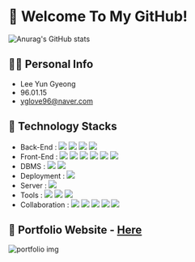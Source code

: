 # 👋 Welcome To My GitHub!


![Anurag's GitHub stats](https://github-readme-stats-sand-six-91.vercel.app/api?username=Yun960115&show_icons=true&count_private=true&line_height=24&theme=dracula&hide=stars)
<!-- 아직은 부족해서 주석처리 !!
![Top Langs](https://github-readme-stats-sand-six-91.vercel.app/api/top-langs/?username=Yun960115&layout=compact&theme=dracula)
-->

## 🙋‍♂️ Personal Info
- Lee Yun Gyeong
- 96.01.15
- yglove96@naver.com

## 🔨 Technology Stacks
- Back-End : <span><img src="https://img.shields.io/badge/Java-007396?style=flat&logo=OpenJDK&logoColor=white"/></span>
             <span><img src="https://img.shields.io/badge/JSP-007396?style=flat&logo=OpenJDK&logoColor=white"/></span>
             <span><img src="https://img.shields.io/badge/Spring4-6DB33F?style=flat&logo=Spring&logoColor=white"/></span>
             <span><img src="https://img.shields.io/badge/MyBatis-000000?style=flat&logo=MyBatis&logoColor=white"/></span>
- Front-End : <span><img src="https://img.shields.io/badge/html5-E34F26?style=flat&logo=html5&logoColor=white"/></span>
              <span><img src="https://img.shields.io/badge/CSS3-1572B6?style=flat&logo=CSS3&logoColor=white"/></span>
              <span><img src="https://img.shields.io/badge/JavaScript-dbab09?style=flat&logo=javascript&logoColor=white"/></span>
              <span><img src="https://img.shields.io/badge/jQuery-0769AD?style=flat&logo=jQuery&logoColor=white"/></span>
              <span><img src="https://img.shields.io/badge/Ajax-61DAFB?style=flat&logo=Ajax&logoColor=white"/></span>
              <span><img src="https://img.shields.io/badge/JSON-000000?style=flat&logo=JSON&logoColor=white"/></span>
- DBMS : <span><img src="https://img.shields.io/badge/Oracle-F80000?style=flat&logo=Oracle&logoColor=white"/></span>
         <span><img src="https://img.shields.io/badge/MySQL-4479A1?style=flat&logo=MySQL&logoColor=white"/></span>
- Deployment : <span><img src="https://img.shields.io/badge/AWS-232f3e?style=flat&logo=AWS&logoColor=white"/></span>
- Server : <span><img src="https://img.shields.io/badge/Apache%20Tomcat-F8DC75?style=flat&logo=Apache%20Tomcat&logoColor=white"/></span>
- Tools : <span><img src="https://img.shields.io/badge/Eclipse%20IDE-2C2255?style=flat&logo=Eclipse%20IDE&logoColor=white"/></span>
          <span><img src="https://img.shields.io/badge/MySQL%20Workbench-4479A1?style=flat&logo=MySQL&logoColor=white"/></span>
          <span><img src="https://img.shields.io/badge/Oracle%20SQL%20Developer-F80000?style=flat&logo=Oracle&logoColor=white"/></span>
- Collaboration : <span><img src="https://img.shields.io/badge/Git-F05032?style=flat&logo=Git&logoColor=white"/></span>
                  <span><img src="https://img.shields.io/badge/GitHub-181717?style=flat&logo=GitHub&logoColor=white"/></span>
                  <span><img src="https://img.shields.io/badge/Whimsical-7952B3?style=flat&logo=Whimsical&logoColor=white"/></span>
                  <span><img src="https://img.shields.io/badge/Google%20Sheets-4479A1?style=flat&logo=Google%20Sheets&logoColor=white"/></span>
                  <span><img src="https://img.shields.io/badge/Google%20Docs-4479A1?style=flat&logo=Google%20Sheets&logoColor=white"/></span>
                  
                  
## 📝 Portfolio Website - <a href="https://lyg-portfolio.netlify.app">Here</a>
![portfolio img](https://user-images.githubusercontent.com/110517088/207001987-5ddf5fe1-391a-4568-b1cb-73b26afc7b5e.jpg)
